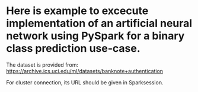 # Here is example to excecute implementation of an artificial neural network using PySpark for a binary class prediction use-case.

The dataset is provided from:
https://archive.ics.uci.edu/ml/datasets/banknote+authentication

For cluster connection, its URL should be given in Sparksession.
